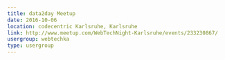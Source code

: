 ```yaml
---
title: data2day Meetup
date: 2016-10-06
location: codecentric Karlsruhe, Karlsruhe
link: http://www.meetup.com/WebTechNight-Karlsruhe/events/233230867/
usergroup: webtechka
type: usergroup
---
```

